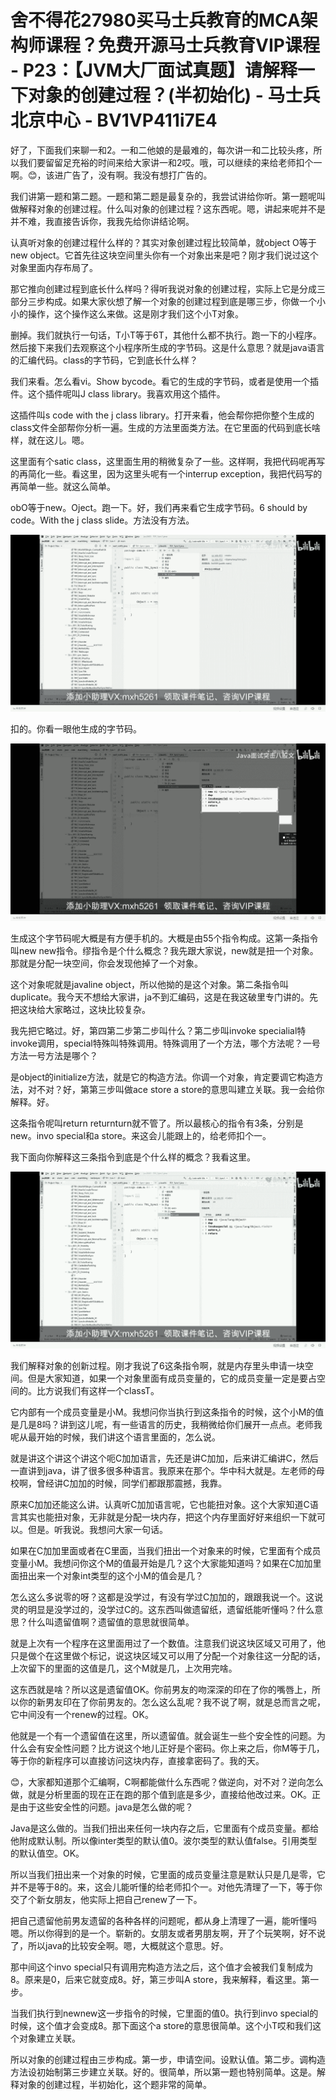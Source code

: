 # 舍不得花27980买马士兵教育的MCA架构师课程？免费开源马士兵教育VIP课程 - P23：【JVM大厂面试真题】请解释一下对象的创建过程？(半初始化) - 马士兵北京中心 - BV1VP411i7E4

好了，下面我们来聊一和2。一和二他娘的是最难的，每次讲一和二比较头疼，所以我们要留留足充裕的时间来给大家讲一和2哎。哦，可以继续的来给老师扣个一啊。😊，该进广告了，没有啊。我没有想打广告的。

我们讲第一题和第二题。一题和第二题是最复杂的，我尝试讲给你听。第一题呢叫做解释对象的创建过程。什么叫对象的创建过程？这东西呢。嗯，讲起来呢并不是并不难，我直接告诉你，我我先给你讲结论啊。

认真听对象的创建过程什么样的？其实对象创建过程比较简单，就object O等于new object。它首先往这块空间里头你有一个对象出来是吧？刚才我们说过这个对象里面内存布局了。

那它推向创建过程到底长什么样吗？得听我说对象的创建过程，实际上它是分成三部分三步构成。如果大家伙想了解一个对象的创建过程到底是哪三步，你做一个小小的操作，这个操作这么来做。这是刚才我们这个小T对象。

删掉。我们就执行一句话，T小T等于6T，其他什么都不执行。跑一下的小程序。然后接下来我们去观察这个小程序所生成的字节码。这是什么意思？就是java语言的汇编代码。class的字节码，它到底长什么样？

我们来看。怎么看vi。Show bycode。看它的生成的字节码，或者是使用一个插件。这个插件呢叫J class library。我喜欢用这个插件。

这插件叫s code with the j class library。打开来看，他会帮你把你整个生成的class文件全部帮你分析一遍。生成的方法里面类方法。在它里面的代码到底长啥样，就在这儿。嗯。

这里面有个satic class，这里面生用的稍微复杂了一些。这样啊，我把代码呢再写的再简化一些。看这里，因为这里头呢有一个interrup exception，我把代码写的再简单一些。就这么简单。

obO等于new。Oject。跑一下。好，我们再来看它生成字节码。6 should by code。With the j class slide。方法没有方法。



![](img/7af7f9508679dce9fff8f50589736c24_1.png)

扣的。你看一眼他生成的字节码。

![](img/7af7f9508679dce9fff8f50589736c24_3.png)

生成这个字节码呢大概是有方便手机的。大概是由55个指令构成。这第一条指令叫new new指令。缪指令是个什么概念？我先跟大家说，new就是扭一个对象。那就是分配一块空间，你会发现他掉了一个对象。

这个对象呢就是javaline object，所以他拗的是这个对象。第二条指令叫duplicate。我今天不想给大家讲，ja不到汇编码，这是在我这破里专门讲的。先把这块给大家略过，这块比较复杂。

我先把它略过。好，第四第二步第二步叫什么？第二步叫invoke specialial特 invoke调用，special特殊叫特殊调用。特殊调用了一个方法，哪个方法呢？一号方法一号方法是哪个？

是object的initialize方法，就是它的构造方法。你调一个对象，肯定要调它构造方法，对不对？好，第第三步叫做ace store a store的意思叫建立关联。我一会给你解释。好。

这条指令呢叫return returnturn就不管了。所以最核心的指令有3条，分别是new。invo special和a store。来这会儿能跟上的，给老师扣个一。

我下面向你解释这三条指令到底是个什么样的概念？我看这里。

![](img/7af7f9508679dce9fff8f50589736c24_5.png)

我们解释对象的创新过程。刚才我说了6这条指令啊，就是内存里头申请一块空间。但是大家知道，如果一个对象里面有成员变量的，它的成员变量一定是要占空间的。比方说我们有这样一个classT。

它内部有一个成员变量是小M。我想问你当执行到这条指令的时候，这个小M的值是几是8吗？讲到这儿呢，有一些语言的历史，我稍微给你们展开一点点。老师我呢从最开始的时候，我们讲这个语言里面的，怎么说。

就是讲这个讲这个讲这个呃C加加语言，先还是讲C加加，后来讲汇编讲C，然后一直讲到java，讲了很多很多种语言。我原来在那个。华中科大就是。左老师的母校啊，曾经讲C加加的时候，同学们都跟那震撼，我靠。

原来C加加还能这么讲。认真听C加加语言呢，它也能扭对象。这个大家知道C语言其实也能扭对象，无非就是分配一块内存，把这个内存里面好好来组织一下就可以。但是。听我说。我想问大家一句话。

如果在C加加里面或者在C里面，当我们扭出一个对象来的时候，它里面有个成员变量小M。我想问你这个M的值最开始是几？这个大家能知道吗？如果在C加加里面扭出来一个对象int类型的这个小M的值会是几？

怎么这么多说零的呀？这都是没学过，有没有学过C加加的，跟跟我说一个。这说灵的明显是没学过的，没学过C的。这东西叫做遗留纸，遗留纸能听懂吗？什么意思？什么叫遗留值啊？遗留值的意思就很简单。

就是上次有一个程序在这里面用过了一个数值。注意我们说这块区域又可用了，他只是做个在这里做个标记，说这块区域又可以用了分配一个对象往这一分配的话，上次留下的里面的这值是几，这个M就是几，上次用完啥。

这东西就是啥？所以这是遗留值OK。你前男友的吻深深的印在了你的嘴唇上，所以你的新男友印在了你前男友的。怎么这么乱呢？我不说了啊，就是总而言之呢，它中间没有一个renew的过程。OK。

他就是一个有一个遗留值在这里，所以遗留值。就会诞生一些个安全性的问题。为什么会有安全性问题？比方说这个地儿正好是个密码。你上来之后，你M等于几，等于你的新程序可以直接访问这块内存，直接拿密码了。我的天。

😊，大家都知道那个汇编啊，C啊都能做什么东西呢？做逆向，对不对？逆向怎么做，就是分析里面的现在正在跑的那个值到底是多少，直接给他改过来。OK。正是由于这些安全性的问题。java是怎么做的呢？

Java是这么做的。当我们扭出来任何一块内存之后，它里面有个成员变量。都给他附成默认制。所以像inter类型的默认值0。波尔类型的默认值false。引用类型的默认值空。OK。

所以当我们扭出来一个对象的时候，它里面的成员变量注意是默认只是几是零，它并不是等于8的。来，这会儿能听懂的给老师扣个一。对他先清理了一下，等于你交了个新女朋友，他实际上把自己renew了一下。

把自己遗留他前男友遗留的各种各样的问题呢，都从身上清理了一遍，能听懂吗嗯。所以你得到的是一个。崭新的。女朋友或者男朋友啊，开了个玩笑啊，好不说了，所以java的比较安全啊。嗯，大概就这个意思。好。

那中间这个invo special只有调用完构造方法之后，这个值才会被我们复制成为8。原来是0，后来它就变成8。好，第三步叫A store，我来解释，看这里。第一步。

当我们执行到newnew这一步指令的时候，它里面的值0。执行到invo special的时候，这个值才会变成8。那下面这个a store的意思很简单。这个小T哎和我们这个对象建立关联。

所以对象的创建过程由三步构成。第一步，申请空间。设默认值。第二步。调构造方法设初始制第三步建立关联。好的。很简单，所以第一题也特别简单。这是。解释对象的创建过程，半初始化，这个题非常的简单。

